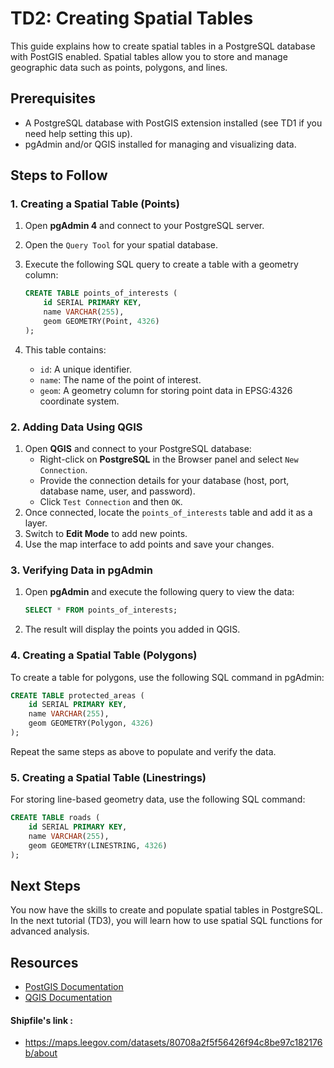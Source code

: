 # TD2: Creating Spatial Tables

This guide explains how to create spatial tables in a PostgreSQL database with PostGIS enabled. Spatial tables allow you to store and manage geographic data such as points, polygons, and lines.

## Prerequisites

- A PostgreSQL database with PostGIS extension installed (see TD1 if you need help setting this up).
- pgAdmin and/or QGIS installed for managing and visualizing data.

## Steps to Follow

### 1. Creating a Spatial Table (Points)
1. Open **pgAdmin 4** and connect to your PostgreSQL server.
2. Open the `Query Tool` for your spatial database.
3. Execute the following SQL query to create a table with a geometry column:

   ```sql
   CREATE TABLE points_of_interests (
       id SERIAL PRIMARY KEY,
       name VARCHAR(255),
       geom GEOMETRY(Point, 4326)
   );
   ```

4. This table contains:
   - `id`: A unique identifier.
   - `name`: The name of the point of interest.
   - `geom`: A geometry column for storing point data in EPSG:4326 coordinate system.

### 2. Adding Data Using QGIS
1. Open **QGIS** and connect to your PostgreSQL database:
   - Right-click on **PostgreSQL** in the Browser panel and select `New Connection`.
   - Provide the connection details for your database (host, port, database name, user, and password).
   - Click `Test Connection` and then `OK`.
2. Once connected, locate the `points_of_interests` table and add it as a layer.
3. Switch to **Edit Mode** to add new points.
4. Use the map interface to add points and save your changes.

### 3. Verifying Data in pgAdmin
1. Open **pgAdmin** and execute the following query to view the data:

   ```sql
   SELECT * FROM points_of_interests;
   ```
2. The result will display the points you added in QGIS.

### 4. Creating a Spatial Table (Polygons)
To create a table for polygons, use the following SQL command in pgAdmin:

```sql
CREATE TABLE protected_areas (
    id SERIAL PRIMARY KEY,
    name VARCHAR(255),
    geom GEOMETRY(Polygon, 4326)
);
```

Repeat the same steps as above to populate and verify the data.

### 5. Creating a Spatial Table (Linestrings)
For storing line-based geometry data, use the following SQL command:

```sql
CREATE TABLE roads (
    id SERIAL PRIMARY KEY,
    name VARCHAR(255),
    geom GEOMETRY(LINESTRING, 4326)
);
```

## Next Steps

You now have the skills to create and populate spatial tables in PostgreSQL. In the next tutorial (TD3), you will learn how to use spatial SQL functions for advanced analysis.

## Resources

- [PostGIS Documentation](https://postgis.net/documentation/)
- [QGIS Documentation](https://www.qgis.org/en/docs/)


#### Shipfile's link : 
- https://maps.leegov.com/datasets/80708a2f5f56426f94c8be97c182176b/about
